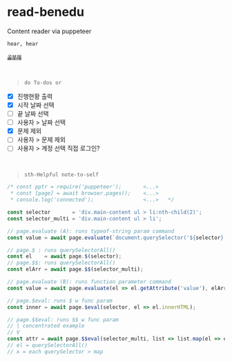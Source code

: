 # read-benedu

Content reader via puppeteer

`hear, hear`

[~~`공부해`~~](https://benedu.co.kr/StudentHome)

<br>

> `do To-dos or`

- [x] 진행현황 출력
- [x] 시작 날짜 선택
- [ ] 끝 날짜 선택
- [ ] 사용자 > 날짜 선택
- [x] 문제 제외
- [ ] 사용자 > 문제 제외
- [ ] 사용자 > 계정 선택 직접 로그인?

<br>

> `sth-Helpful note-to-self`

```javascript
/* const pptr = require('puppeteer');       <...>
 * const [page] = await browser.pages();    <...>
 * console.log('connected');                <...>   */

const selector       = 'div.main-content ul > li:nth-child(2)';
const selector_multi = 'div.main-content ul > li';

// page.evaluate (A): runs typeof-string param command
const value = await page.evaluate(`document.querySelector('${selector}').getAttribute('value')`);

// page.$ : runs querySelectorAll()
const el    = await page.$(selector);
// page.$$: runs querySelectorAll()
const elArr = await page.$$(selector_multi);

// page.evaluate (B): runs function parameter command
const value = await page.evaluate(el => el.getAttribute('value'), elArr);

// page.$eval: runs $ w func param
const inner = await page.$eval(selector, el => el.innerHTML);

// page.$$eval: runs $$ w func param
// | concentrated example
// V
const attr = await page.$$eval(selector_multi, list => list.map(el => el.getAttribute('value')));
// el = querySelectorAll()
// x = each querySelector > map
```
